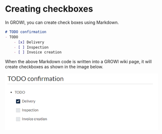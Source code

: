 # Creating checkboxes

In GROWI, you can create check boxes using Markdown.

```markdown
# TODO confirmation
- TODO
    - [x] Delivery
    - [ ] Inspection
    - [ ] Invoice creation
```

When the above Markdown code is written into a GROWI wiki page,
it will create checkboxes as shown in the image below.

![checkbox](./images/checkbox.png)